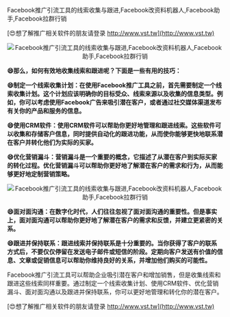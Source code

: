 Facebook推广引流工具的线索收集与跟进,Facebook改资料机器人,Facebook助手,Facebook拉群行销

[😍想了解推广相关软件的朋友请登录 http://www.vst.tw](http://www.vst.tw)

 <center><img src="https://vst.tw/MP4/tuiguang/png/3.png" alt="Facebook推广引流工具的线索收集与跟进,Facebook改资料机器人,Facebook助手,Facebook拉群行销"></center>

**😄那么，如何有效地收集线索和跟进呢？下面是一些有用的技巧：**

**😄制定一个线索收集计划：在使用Facebook推广工具之前，首先需要制定一个线索收集计划。这个计划应该明确你的目标受众、线索来源以及收集的信息类型。例如，你可以考虑使用Facebook广告来吸引潜在客户，或者通过社交媒体渠道发布有关你的产品和服务的信息。**

**😄使用CRM软件：使用CRM软件可以帮助你更好地管理和跟进线索。这些软件可以收集和存储客户信息，同时提供自动化的跟进功能，从而使你能够更快地联系潜在客户并转化他们为实际的买家。**

**😄优化营销漏斗：营销漏斗是一个重要的概念，它描述了从潜在客户到实际买家的转化过程。优化营销漏斗可以帮助你更好地了解潜在客户的需求和行为，从而能够更好地定制营销策略。**

 <center><img src="https://vst.tw/MP4/tuiguang/png/4.png" alt="Facebook推广引流工具的线索收集与跟进,Facebook改资料机器人,Facebook助手,Facebook拉群行销"></center>

**😄面对面沟通：在数字化时代，人们往往忽视了面对面沟通的重要性。但是事实上，面对面沟通可以帮助你更好地了解潜在客户的需求和反馈，并建立更紧密的关系。**

**😄跟进并保持联系：跟进线索并保持联系是十分重要的。当你获得了客户的联系方式后，不要仅仅停留在发送电子邮件或短信的阶段。定期向客户发送有价值的信息、文章或促销信息可以帮助你维持良好的关系，并增加他们购买的可能性。**

Facebook推广引流工具可以帮助企业吸引潜在客户和增加销售，但是收集线索和跟进这些线索同样重要。通过制定一个线索收集计划、使用CRM软件、优化营销漏斗、面对面沟通以及跟进并保持联系，你可以更好地管理和转化你的潜在客户。

[😍想了解推广相关软件的朋友请登录 http://www.vst.tw](http://www.vst.tw)



